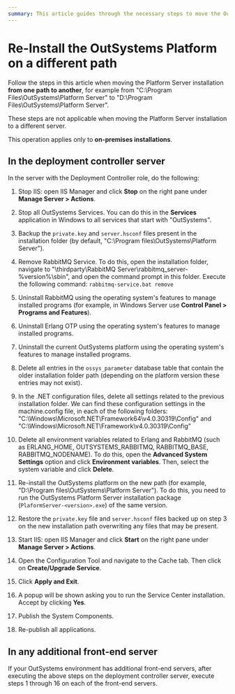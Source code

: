 ```yaml
---
summary: This article guides through the necessary steps to move the OutSystems Platform installation to a different path
---
```


# Re-Install the OutSystems Platform on a different path

Follow the steps in this article when moving the Platform Server installation **from one path to another**, for example from "C:\Program Files\OutSystems\Platform Server" to "D:\Program Files\OutSystems\Platform Server". 

<div class="info" markdown="1">

These steps are not applicable when moving the Platform Server installation to a different server.

</div>

This operation applies only to **on-premises installations**.

## In the deployment controller server

In the server with the Deployment Controller role, do the following:

1. Stop IIS: open IIS Manager and click **Stop** on the right pane under **Manage Server > Actions**.

1. Stop all OutSystems Services. You can do this in the **Services** application in Windows to all services that start with "OutSystems".

1. Backup the `private.key` and `server.hsconf` files present in the installation folder (by default, "C:\Program files\OutSystems\Platform Server").

1. Remove RabbitMQ Service. To do this, open the installation folder, navigate to "\thirdparty\RabbitMQ Server\rabbitmq_server-%version%\sbin", and open the command prompt in this folder. Execute the following command: `rabbitmq-service.bat remove`

1. Uninstall RabbitMQ using the operating system's features to manage installed programs (for example, in Windows Server use **Control Panel > Programs and Features**).

1. Uninstall Erlang OTP using the operating system's features to manage installed programs.

1. Uninstall the current OutSystems platform using the operating system's features to manage installed programs.

1. Delete all entries in the `ossys_parameter` database table that contain the older installation folder path (depending on the platform version these entries may not exist).

1. In the .NET configuration files, delete all settings related to the previous installation folder. We can find these configuration settings in the machine.config file, in each of the following folders: "C:\Windows\Microsoft.NET\Framework64\v4.0.30319\Config" and "C:\Windows\Microsoft.NET\Framework\v4.0.30319\Config"

1. Delete all environment variables related to Erlang and RabbitMQ (such as ERLANG_HOME, OUTSYSTEMS_RABBITMQ, RABBITMQ_BASE, RABBITMQ_NODENAME). To do this, open the **Advanced System Settings** option and click **Environment variables**. Then, select the system variable and click **Delete**.

1. Re-install the OutSystems platform on the new path (for example, "D:\Program files\OutSystems\Platform Server"). To do this, you need to run the OutSystems Platform Server installation package (`PlaformServer-<version>.exe`) of the same version.

1. Restore the `private.key` file and `server.hsconf` files backed up on step 3 on the new installation path overwriting any files that may be present.

1. Start IIS: open IIS Manager and click **Start** on the right pane under **Manage Server > Actions**.

1. Open the Configuration Tool and navigate to the Cache tab. Then click on **Create/Upgrade Service**.

1. Click **Apply and Exit**.

1. A popup will be shown asking you to run the Service Center installation. Accept by clicking **Yes**.

1. Publish the System Components.

1. Re-publish all applications.

## In any additional front-end server

If your OutSystems environment has additional front-end servers, after executing the above steps on the deployment controller server, execute steps 1 through 16 on each of the front-end servers.
